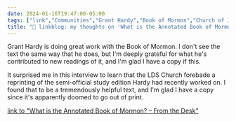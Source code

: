 ```yaml
---
date: 2024-01-16T19:47:00-05:00
tags: ["link","Communities","Grant Hardy","Book of Mormon","Church of Jesus Christ of Latter-day Saints","Annotated Book of Mormon"]
title: "🔗 linkblog: my thoughts on 'What is the Annotated Book of Mormon? – From the Desk'"
---
```

Grant Hardy is doing great work with the Book of Mormon. I don't see the text the same way that he does, but I'm deeply grateful for what he's contributed to new readings of it, and I'm glad I have a copy if this.

It surprised me in this interview to learn that the LDS Church forebade a reprinting of the semi-official study edition Hardy had recently worked on. I found that to be a tremendously helpful text, and I'm glad I have a copy since it's apparently doomed to go out of print.

[link to "What is the Annotated Book of Mormon? – From the Desk"](https://www.fromthedesk.org/annotated-book-of-mormon-grant-hardy/)
